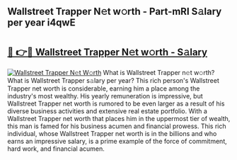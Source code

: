 ## Wallstreet Trapper N𝚎t w𝚘rth - Part-mRI S𝚊lary per year i4qwE

# <h2><a href="http://gc2abs.nevu.top/?p=Wallstreet+Trapper">🔗 👉🔴 Wallstreet Trapper N𝚎t w𝚘rth - S𝚊lary</a></h2>

[![Wallstreet Trapper N𝚎t W𝚘rth](https://i.imgur.com/Oavwk0R.jpeg)](http://gc2abs.nevu.top/?p=Wallstreet+Trapper)
What is Wallstreet Trapper n𝚎t w𝚘rth? What is Wallstreet Trapper s𝚊lary per year?
This rich person's Wallstreet Trapper net worth is considerable, earning him a place among the industry's most wealthy. His yearly remuneration is impressive, but Wallstreet Trapper net worth is rumored to be even larger as a result of his diverse business activities and extensive real estate portfolio. With a Wallstreet Trapper net worth that places him in the uppermost tier of wealth, this man is famed for his business acumen and financial prowess. This rich individual, whose Wallstreet Trapper net worth is in the billions and who earns an impressive salary, is a prime example of the force of commitment, hard work, and financial acumen.
